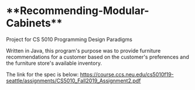 <h1>**Recommending-Modular-Cabinets**</h1>

Project for CS 5010
Programming Design Paradigms

Written in Java, this program's purpose was to provide furniture recommendations
for a customer based on the customer's preferences and the furniture store's available inventory.  

The link for the spec is below:
https://course.ccs.neu.edu/cs5010f19-seattle/assignments/CS5010_Fall2019_Assignment2.pdf
